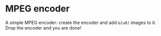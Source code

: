 # MPEG encoder

A simple MPEG encoder: create the encoder and add `&[u8]` images to it. Drop
the encoder and you are done!
